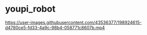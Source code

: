 # youpi_robot



https://user-images.githubusercontent.com/43536377/198924615-d4780ce5-fd33-4a9c-98b4-058771c8607b.mp4

